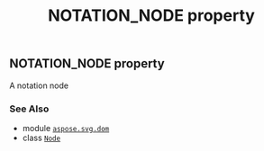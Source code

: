 ﻿---
title: NOTATION_NODE property
second_title: Aspose.SVG for Python via .NET API References
description: 
type: docs
weight: 280
url: /python-net/aspose.svg.dom/node/notation_node/
is_root: false
---

## NOTATION_NODE property


A notation node

### See Also
* module [`aspose.svg.dom`](../../)
* class [`Node`](/svg/python-net/aspose.svg.dom/node)
